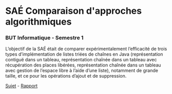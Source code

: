 # SAÉ Comparaison d'approches algorithmiques
### BUT Informatique - Semestre 1

<p>L’objectif de la SAÉ était de comparer expérimentalement l’efficacité de trois types d’implémentation de listes triées de chaînes en Java (représentation contiguë dans un tableau, représentation chaînée dans un tableau avec récupération des places libérées, représentation chaînée dans un tableau avec gestion de l’espace libre à l’aide d’une liste), notamment de grande taille, et ce pour les opérations d’ajout et de suppression. </p>
<p><a href="https://github.com/remi-choffat/S1-02/blob/main/SAE-listes.pdf">Sujet</a> - <a href="https://github.com/remi-choffat/S1-02/blob/main/Rapport_S102_Choffat_Besan%C3%A7on.pdf">Rapport</a></p>
